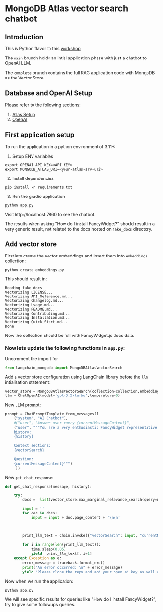 # MongoDB Atlas vector search chatbot



## Introduction

This is Python flavor to this [workshop](https://mongodb-developer.github.io/).

The `main` brunch holds an intial application phase with just a chatbot to OpenAI LLM.

The `complete` brunch contains the full RAG application code with MongoDB as the Vector Store.


## Database and OpenAI Setup

Please refer to the following sections:
1. [Atlas Setup](https://mongodb-developer.github.io/vector-search-workshop/docs/category/mongodb-atlas)
2. [OpenAI](https://mongodb-developer.github.io/vector-search-workshop/docs/category/openai)



## First application setup

To run the application in a python environment of 3.11+:

1. Setup ENV variables
```
export OPENAI_API_KEY=<API_KEY>
export MONGODB_ATLAS_URI=<your-atlas-srv-uri>
```

2. Install dependencies
```
pip install -r requirements.txt
```

3. Run the gradio application
```
python app.py
```

Visit http://localhost:7860 to see the chatbot.

The results when asking "How do I install FancyWidget?" should result in a very generic result, not related to the docs hosted on `fake_docs` directory.


## Add vector store

First lets create the vector embeddings and insert them into `embeddings` collection:
```
python create_embeddings.py
```

This should result in:
```
Reading fake docs
Vectorizing LICENSE...
Vectorizing API_Reference.md...
Vectorizing Changelog.md...
Vectorizing Usage.md...
Vectorizing README.md...
Vectorizing Contributing.md...
Vectorizing Installation.md...
Vectorizing Quick_Start.md...
Done
```

Now the collection should be full with FancyWidget.js docs data.

### Now lets update the following functions in `app.py`:

Uncomment the import for 

```python
from langchain_mongodb import MongoDBAtlasVectorSearch
```

Add a vector store configuration using LangChain library before the `llm` intialisation statement:
```python
vector_store = MongoDBAtlasVectorSearch(collection=collection,embedding=OpenAIEmbeddings(), index_name='vector_index', text_key='text', embedding_key='embedding')
llm = ChatOpenAI(model='gpt-3.5-turbo',temperature=0)
```

New LLM prompt:
```python
prompt = ChatPromptTemplate.from_messages([
    ("system", "AI Chatbot"),
    #("user", "Answer user query {currentMessageContent}")
    ("user", """You are a very enthusiastic FancyWidget representative who loves to help people! Given the following sections from the FancyWidget documentation, answer the question using only that information, outputted in markdown format. If you are unsure and the answer is not explicitly written in the documentation, say 'Sorry, I don't know how to help with that'.
    history:
    {history}
     
    Context sections:
    {vectorSearch}
  
    Question: 
    {currentMessageContent}""")
     ])
```

New `get_chat_response`:
```python
def get_chat_response(message, history):

    try:
        docs =  list(vector_store.max_marginal_relevance_search(query=message, k=20, fetch_k=20, lambda_mult=0.1))

        input = ''
        for doc in docs:
            input = input + doc.page_content + '\n\n'

      
        
        print_llm_text = chain.invoke({"vectorSearch": input, "currentMessageContent": message, "history": str(history) })
    
        for i in range(len(print_llm_text)):
            time.sleep(0.05)
            yield  print_llm_text[: i+1]
    except Exception as e:
        error_message = traceback.format_exc()
        print("An error occurred: \n" + error_message)
        yield "Please clone the repo and add your open ai key as well as your MongoDB Atlas URI in the Secret Section of you Space\n OPENAI_API_KEY (your Open AI key) and MONGODB_ATLAS_URI (0.0.0.0/0 whitelisted instance with Vector index created) \n\n For more information : https://mongodb.com/products/platform/atlas-vector-search"
```

Now when we run the application:
```
python app.py
```

We will see specific results for queries like "How do I install FancyWidget?", try to give some followups queries.




